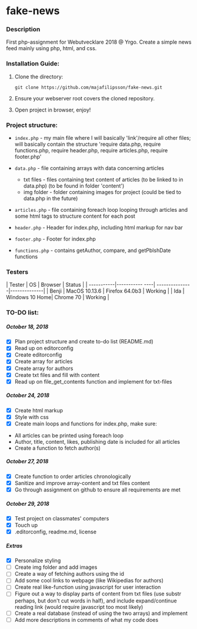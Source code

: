 # fake-news

### Description
First php-assignment for Webutvecklare 2018 @ Yrgo. Create a simple news feed mainly using php, html, and css.

### Installation Guide:

1. Clone the directory:  
    ```
    git clone https://github.com/majafilipsson/fake-news.git
    ```
2. Ensure your webserver root covers the cloned repository.

3. Open project in browser, enjoy!


<!-- TODO:

        TESTERS!

        -->


### Project structure:

- `index.php` - my main file where I will basically 'link'/require all other files; will basically contain the structure 'require data.php, require functions.php, require header.php, require articles.php, require footer.php'

- `data.php` - file containing arrays with data concerning articles
  - txt files - files containing text content of articles (to be linked to in data.php) (to be found in folder 'content')
  - img folder - folder containing images for project (could be tied to data.php in the future)


- `articles.php` - file containing foreach loop looping through articles and some html tags to structure content for each post

- `header.php` - Header for index.php, including html markup for nav bar

- `footer.php` - Footer for index.php

- `functions.php` - contains getAuthor, compare, and getPblshDate functions


### Testers

| Tester     | OS             | Browser        | Status       |
| -----------|----------- ----| ---------------|--------------|
| Benji      | MacOS 10.13.6  | Firefox 64.0b3 | Working      |
| Ida        | Windows 10 Home| Chrome 70      | Working      |


### TO-DO list:

##### October 18, 2018

- [x] Plan project structure and create to-do list (README.md)
- [x] Read up on editorconfig
- [x] Create editorconfig
- [x] Create array for articles
- [x] Create array for authors
- [x] Create txt files and fill with content
- [x] Read up on file_get_contents function and implement for txt-files

##### October 24, 2018

- [x] Create html markup
- [x] Style with css
- [x] Create main loops and functions for index.php, make sure:
- All articles can be printed using foreach loop
- Author, title, content, likes, publishing date is included for all articles
- Create a function to fetch author(s)

##### October 27, 2018

- [x] Create function to order articles chronologically
- [x] Sanitize and improve array-content and txt files content
- [x] Go through assignment on github to ensure all requirements are met

##### October 29, 2018

- [x] Test project on classmates' computers
- [x] Touch up
- [x] .editorconfig, readme.md, license

##### Extras

- [x] Personalize styling
- [ ] Create img folder and add images
- [ ] Create a way of fetching authors using the id
- [ ] Add some cool links to webpage (like Wikipedias for authors)
- [ ] Create real like-function using javascript for user interaction
- [ ] Figure out a way to display parts of content from txt files (use substr perhaps, but don't cut words in half), and include expand/continue reading link (would require javascript too most likely)
- [ ] Create a real database (instead of using the two arrays) and implement
- [ ] Add more descriptions in comments of what my code does
